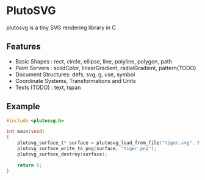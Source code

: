 # PlutoSVG
plutosvg is a tiny SVG rendering library in C

## Features
- Basic Shapes : rect, circle, ellipse, line, polyline, polygon, path
- Paint Servers : solidColor, linearGradient, radialGradient, pattern(TODO)
- Document Structures: defs, svg, g, use, symbol
- Coordinate Systems, Transformations and Units
- Texts (TODO) : text, tspan

## Example
```c
#include <plutosvg.h>

int main(void)
{
    plutovg_surface_t* surface = plutosvg_load_from_file("tiger.svg", NULL, 0, 0, 96.0);
    plutovg_surface_write_to_png(surface, "tiger.png");
    plutovg_surface_destroy(surface);

    return 0;
}

```
